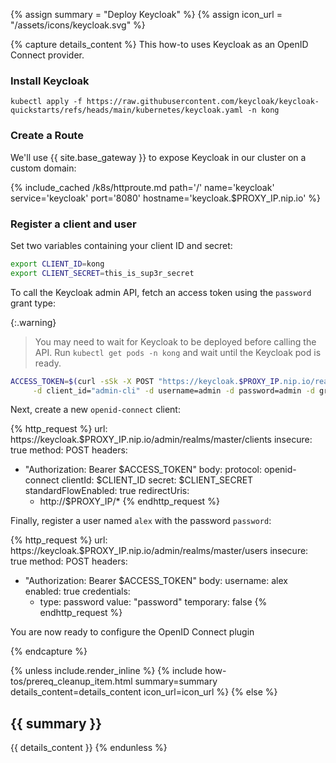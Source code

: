 {% assign summary = "Deploy Keycloak" %}
{% assign icon_url = "/assets/icons/keycloak.svg" %}

{% capture details_content %}
This how-to uses Keycloak as an OpenID Connect provider.

### Install Keycloak

```
kubectl apply -f https://raw.githubusercontent.com/keycloak/keycloak-quickstarts/refs/heads/main/kubernetes/keycloak.yaml -n kong
```

### Create a Route

We'll use {{ site.base_gateway }} to expose Keycloak in our cluster on a custom domain:

{% include_cached /k8s/httproute.md path='/' name='keycloak' service='keycloak' port='8080' hostname='keycloak.$PROXY_IP.nip.io' %}

### Register a client and user

Set two variables containing your client ID and secret:

```bash
export CLIENT_ID=kong
export CLIENT_SECRET=this_is_sup3r_secret
```

To call the Keycloak admin API, fetch an access token using the `password` grant type:

{:.warning}
> You may need to wait for Keycloak to be deployed before calling the API. Run `kubectl get pods -n kong` and wait until the Keycloak pod is ready.

```bash
ACCESS_TOKEN=$(curl -sSk -X POST "https://keycloak.$PROXY_IP.nip.io/realms/master/protocol/openid-connect/token" \
     -d client_id="admin-cli" -d username=admin -d password=admin -d grant_type=password | jq -r .access_token)
```

Next, create a new `openid-connect` client:

<!--vale off-->
{% http_request %}
url: https://keycloak.$PROXY_IP.nip.io/admin/realms/master/clients
insecure: true
method: POST
headers:
  - "Authorization: Bearer $ACCESS_TOKEN"
body:
  protocol: openid-connect
  clientId: $CLIENT_ID
  secret: $CLIENT_SECRET
  standardFlowEnabled: true
  redirectUris:
    - http://$PROXY_IP/*
{% endhttp_request %}
<!--vale on-->

Finally, register a user named `alex` with the password `password`:

<!--vale off-->
{% http_request %}
url: https://keycloak.$PROXY_IP.nip.io/admin/realms/master/users
insecure: true
method: POST
headers:
  - "Authorization: Bearer $ACCESS_TOKEN"
body:
  username: alex
  enabled: true
  credentials:
    - type: password
      value: "password"
      temporary: false
{% endhttp_request %}
<!--vale on-->

You are now ready to configure the OpenID Connect plugin

{% endcapture %}

{% unless include.render_inline %}
{% include how-tos/prereq_cleanup_item.html summary=summary details_content=details_content icon_url=icon_url %}
{% else %}
## {{ summary }}

{{ details_content }}
{% endunless %}